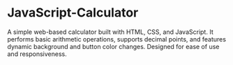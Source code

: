 # JavaScript-Calculator
A simple web-based calculator built with HTML, CSS, and JavaScript. It performs basic arithmetic operations, supports decimal points, and features dynamic background and button color changes. Designed for ease of use and responsiveness.
